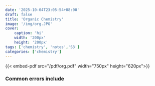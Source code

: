 ```yaml
---
date: '2025-10-04T23:05:54+08:00'
draft: false
title: 'Organic Chemistry'
image: '/img/org.JPG'
cover: 
    caption: 'hi'
    width: '200px' 
    height: '200px' 
tags: ['chemistry', 'notes','S3']
categories: ['chemistry']
---
```


<!--more-->
{{< embed-pdf src="/pdf/org.pdf" width="750px" height="620px">}}

### Common errors include
